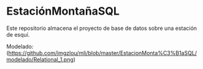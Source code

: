# EstaciónMontañaSQL
Este repositorio almacena el proyecto de base de datos sobre una estación de esquí.

Modelado:
(https://github.com/imgzlou/mli/blob/master/EstacionMonta%C3%B1aSQL/modelado/Relational_1.png)




